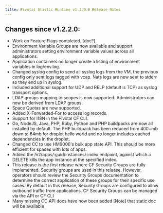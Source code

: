 ```yaml
---
title: Pivotal Elastic Runtime v1.3.0.0 Release Notes
---
```


## Changes since v1.2.2.0: 

* Work on Feature Flags completed. [doc?]
* Environment Variable Groups are now available and support administrators setting environment variable values across all applications.  
* Application containers no longer create a listing of environment variables in log/env.log. 
* Changed syslog config to send all syslog logs from the VM, the previous config only sent logs tagged with vcap. Nats logs are now sent to stderr so they end up in syslog. 
* Included additional support for UDP and RELP (default is TCP) as syslog transport options. 
* LDAP groups mapping to scopes is now supported. Administrators can now be derived from LDAP groups. 
* Space Quotas are now supported. 
* Added X-Forwarded-For to access log records.
* Support for I18N in the Pivotal CF CLI.
* Go, NodeJS, Java, PHP, Ruby, Python and PHP buildpacks are now all installed by default. The PHP buildpack has been reduced from 400+mb down to 64mb for droplet hello world and no longer includes cached dependencies in the droplet. 
* Changed CC to use HM9000's bulk app state API. This should be more efficient for spaces with lots of apps.
* Added the /v2/apps/:guid/instances/:index endpoint, against which a DELETE kills the app instance at the specified index.
* This release is the first release where CF Security Groups are fully implemented. Security groups are used in this release. However, operators should review the Security Groups documentation to determine the correct application of these groups for their specific use cases. By default in this release, Security Groups are configured to allow outbound traffic from applications. CF Security Groups can be managed via the API or CF CLI 
* Many missing CC API docs have now been added [Note] that static doc will be available

